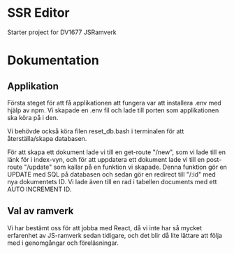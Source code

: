 # SSR Editor

Starter project for DV1677 JSRamverk

# Dokumentation

## Applikation
Första steget för att få applikationen att fungera var att installera .env med hjälp av npm. Vi skapade en .env fil
och lade till porten som applikationen ska köra på i den.

Vi behövde också köra filen reset_db.bash i terminalen för att återställa/skapa databasen.

För att skapa ett dokument lade vi till en get-route "/new", som vi lade till en länk för i index-vyn,
och för att uppdatera ett dokument lade vi till en post-route "/update" som kallar på en funktion vi skapade.
Denna funktion gör en UPDATE med SQL på databasen och sedan gör en redirect till "/:id" med nya dokumentets ID.
Vi lade även till en rad i tabellen documents med ett AUTO INCREMENT ID.

## Val av ramverk
Vi har bestämt oss för att jobba med React, då vi inte har så mycket erfarenhet av JS-ramverk sedan tidigare, och
det blir då lite lättare att följa med i genomgångar och föreläsningar.
